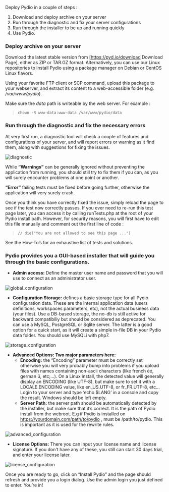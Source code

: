 Deploy Pydio in a couple of steps :

1. Download and deploy archive on your server
2. Run through the diagnostic and fix your server configurations
3. Run through the installer to be up and running quickly
4. Use Pydio.

### Deploy archive on your server

Download the latest stable version from [https://pyd.io/download Download Page], either as ZIP or TAR.GZ format. Alternatively, you can use our Linux repositories to install Pydio using a package manager on Debian or CentOS Linux flavors.

Using your favorite FTP client or SCP command, upload this package to your webserver, and extract its content to a web-accessible folder (e.g. */var/www/pydio*).

Make sure the *data* path is writeable by the web server. For example :

> `chown -R www-data:www-data /var/www/pydio/data`

### Run through the diagnostic and fix the necessary errors

At very first run, a diagnostic tool will check a couple of features and configurations of your server, and will report errors or warning as it find them, along with suggestions for fixing the issues.

![diagnostic]

While **“Warnings”** can be generally ignored without preventing the application from running, you should still try to fix them if you can, as you will surely encounter problems at one point or another.

**“Error”** failing tests must be fixed before going further, otherwise the application will very surely crash.

Once you think you have correctly fixed the issue, simply reload the page to see if the test now correctly passes. If you ever need to re-run this test page later, you can access it by calling runTests.php at the root of your Pydio install path. However, for security reasons, you will first have to edit this file manually and comment out the first line of code :

> `// die("You are not allowed to see this page ...")`

See the How-To’s for an exhaustive list of tests and solutions.

### Pydio provides you a GUI-based installer that will guide you through the basic configurations.

- **Admin access:** Define the master user name and password that you will use to connect as an administrator user.

![global_configuration]

- **Configuration Storage:** defines a basic storage type for all Pydio configuration data. These are the internal application data (users definitions, workspaces parameters, etc), not the actual business data (your files).
Use a DB-based storage, the no-db is still active for backward compatibiliy but should be considered as deprecated.  You can use a MySQL, PostgreSQL or Sqlite server. The latter is a good option for a quick start, as it will create a simple in-file DB in your Pydio data folder. You should use MySQLi with php7.

![storage_configuration]

- **Advanced Options: Two major parameters here:**
    + **Encoding:** the “Encoding” parameter must be correctly set otherwise you will very probably bump into problems if you upload files with names containing non-ascii characters (like french èé, german ü, etc;…).
    On a Linux install, the detected value will generally display an ENCODING (like UTF-8), but make sure to set it with a LOCALE.ENCODING value, like en_US.UTF-8, or fr_FR.UTF-8, etc… Login to your server and type ‘echo $LANG’ in a console and copy the result.
    Windows should be left empty.
    + **Server Path:** the server path should be automatically detected by the installer, but make sure that it’s correct. It is the path of Pydio install from the webroot. E.g if Pydio is installed on https://yourdomain.com/path/to/pydio , must be /path/to/pydio. This is important as it is used for the rewrite rules.

![advanced_configuration]

- **License Options:**
There you can input your license name and license signature. If you don't have any of these, you still can start 30 days trial, and enter your license later.

![license_configuration]

Once you are ready to go, click on “Install Pydio” and the page should refresh and provide you a login dialog. Use the admin login you just defined to enter. You’re in!

[diagnostic]: ../images/getting_started/getting_started_diagnostic.png
[global_configuration]: ../images/getting_started/getting_started_global_configuration.png
[storage_configuration]: ../images/getting_started/getting_started_storage_configuration.png
[advanced_configuration]: ../images/getting_started/getting_started_advanced_configuration.png
[license_configuration]: ../images/getting_started/getting_started_license_configuration.png
